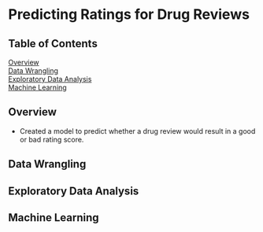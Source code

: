 # Predicting Ratings for Drug Reviews

## Table of Contents
[Overview](##Overview)  
[Data Wrangling](##Data%20Wrangling)  
[Exploratory Data Analysis](##Exploratory%20Data%20Analysis)  
[Machine Learning](##Machine%20Learning)  

## Overview
- Created a model to predict whether a drug review would result in a good or bad rating score.

## Data Wrangling

## Exploratory Data Analysis

## Machine Learning
